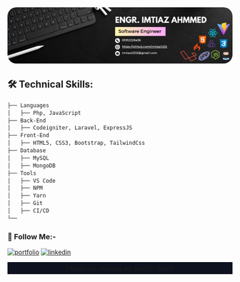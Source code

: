 <img src="./imtiaz.jpg" style="width: 100vw;border-radius: 20px" />


## 🛠️ Technical Skills:

```bash
├── Languages
│   ├── Php, JavaScript
├── Back-End
│   ├── Codeigniter, Laravel, ExpressJS
├── Front-End
│   ├── HTML5, CSS3, Bootstrap, TailwindCss
├── Database
│   ├── MySQL
│   ├── MongoDB
├── Tools
│   ├── VS Code
│   ├── NPM
│   ├── Yarn
│   ├── Git
│   ├── CI/CD
└──
```

### 🔗 Follow Me:-

[![portfolio](https://img.shields.io/badge/my_portfolio-000?style=for-the-badge&logo=ko-fi&logoColor=white)](https://www.linkedin.com/in/imtiaz-ahammed-23069b179/)
[![linkedin](https://img.shields.io/badge/linkedin-0A66C2?style=for-the-badge&logo=linkedin&logoColor=white)](https://www.linkedin.com/in/imtiaz-ahammed-23069b179/)

<p style="text-align: center!important;background: #0D1120;padding: 5px;font-weight:bold">Thanks for visiting my profile :heart:</p>
